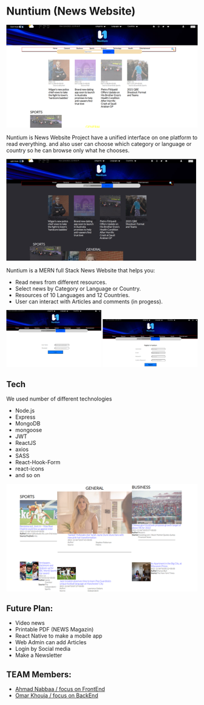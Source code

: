 # Nuntium (News Website)

<img src="./screenshots/Nuntium_Lightmode.png" alt="Nuntium_LightMode_content" width="700"/>

Nuntium is News Website Project have a unified interface on one platform to read everything. and also user can choose which category or language or country so he can browse only what he chooses.

<img src="./screenshots/Nuntium_Darkmode.png" alt="Nuntium_LightMode_content" width="500"/>

Nuntium is a MERN full Stack News Website that helps you:

- Read news from different resources.
- Select news by Category or Language or Country.
- Resources of 10 Languages and 12 Countries.
- User can interact with Articles and comments (in progess).

<img src="./screenshots/Nuntium_login.png" alt="Nuntium_login" width="250"/>
<img src="./screenshots/Nuntium_register.png" alt="Nuntium_register" width="250"/>

## **Tech**

We used number of different technologies

- Node.js
- Express
- MongoDB
- mongoose
- JWT
- ReactJS
- axios
- SASS
- React-Hook-Form
- react-icons
- and so on

<img src="./screenshots/Nuntium_LightMode2.png" alt="Nuntium_LightMode_content" width="600"/>

## **Future Plan:**

- Video news
- Printable PDF (NEWS Magazin)
- React Native to make a mobile app
- Web Admin can add Articles
- Login by Social media
- Make a Newsletter

## **TEAM Members:**

- [ Ahmad Nabbaa / focus on FrontEnd ](https://github.com/anabbaa)
- [ Omar Khouja / focus on BackEnd ](https://github.com/okhouja)

